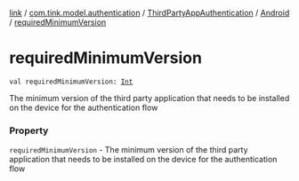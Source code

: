 [link](../../../index.md) / [com.tink.model.authentication](../../index.md) / [ThirdPartyAppAuthentication](../index.md) / [Android](index.md) / [requiredMinimumVersion](./required-minimum-version.md)

# requiredMinimumVersion

`val requiredMinimumVersion: `[`Int`](https://kotlinlang.org/api/latest/jvm/stdlib/kotlin/-int/index.html)

The minimum version of the third party application that needs to be installed on the device for the authentication flow

### Property

`requiredMinimumVersion` - The minimum version of the third party application that needs to be installed on the device for the authentication flow
